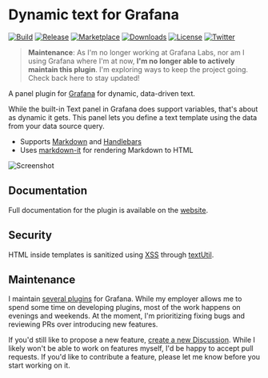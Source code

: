 # Dynamic text for Grafana

[![Build](https://github.com/marcusolsson/grafana-dynamictext-panel/workflows/CI/badge.svg)](https://github.com/marcusolsson/grafana-dynamictext-panel/actions?query=workflow%3A%22CI%22)
[![Release](https://github.com/marcusolsson/grafana-dynamictext-panel/workflows/Release/badge.svg)](https://github.com/marcusolsson/grafana-dynamictext-panel/actions?query=workflow%3ARelease)
[![Marketplace](https://img.shields.io/badge/dynamic/json?logo=grafana&color=F47A20&label=marketplace&prefix=v&query=%24.items%5B%3F%28%40.slug%20%3D%3D%20%22marcusolsson-dynamictext-panel%22%29%5D.version&url=https%3A%2F%2Fgrafana.com%2Fapi%2Fplugins)](https://grafana.com/grafana/plugins/marcusolsson-dynamictext-panel)
[![Downloads](https://img.shields.io/badge/dynamic/json?logo=grafana&color=F47A20&label=downloads&query=%24.items%5B%3F%28%40.slug%20%3D%3D%20%22marcusolsson-dynamictext-panel%22%29%5D.downloads&url=https%3A%2F%2Fgrafana.com%2Fapi%2Fplugins)](https://grafana.com/grafana/plugins/marcusolsson-dynamictext-panel)
[![License](https://img.shields.io/github/license/marcusolsson/grafana-dynamictext-panel)](LICENSE)
[![Twitter](https://img.shields.io/twitter/follow/marcusolsson?color=%231DA1F2&label=twitter&style=plastic)](https://twitter.com/marcusolsson)

> **Maintenance**: As I'm no longer working at Grafana Labs, nor am I using Grafana where I'm at now, **I'm no longer able to actively maintain this plugin**. I'm exploring ways to keep the project going. Check back here to stay updated!

A panel plugin for [Grafana](https://grafana.com) for dynamic, data-driven text.

While the built-in Text panel in Grafana does support variables, that's about as dynamic it gets. This panel lets you define a text template using the data from your data source query.

- Supports [Markdown](https://commonmark.org/help/) and [Handlebars](https://handlebarsjs.com/guide/expressions.html#basic-usage)
- Uses [markdown-it](https://github.com/markdown-it/markdown-it) for rendering Markdown to HTML

![Screenshot](https://github.com/marcusolsson/grafana-dynamictext-panel/raw/main/src/img/dark.png)

## Documentation

Full documentation for the plugin is available on the [website](https://marcusolsson.github.io/grafana-dynamictext-panel).

## Security

HTML inside templates is sanitized using [XSS](https://jsxss.com/en/index.html) through [textUtil](https://grafana.com/docs/grafana/latest/packages_api/data/textutil/).

## Maintenance

I maintain [several plugins](https://marcus.se.net/projects/) for Grafana. While my employer allows me to spend some time on developing plugins, most of the work happens on evenings and weekends. At the moment, I'm prioritizing fixing bugs and reviewing PRs over introducing new features.

If you'd still like to propose a new feature, [create a new Discussion](https://github.com/marcusolsson/grafana-dynamictext-panel/discussions/new?category=ideas). While I likely won't be able to work on features myself, I'd be happy to accept pull requests. If you'd like to contribute a feature, please let me know before you start working on it.
